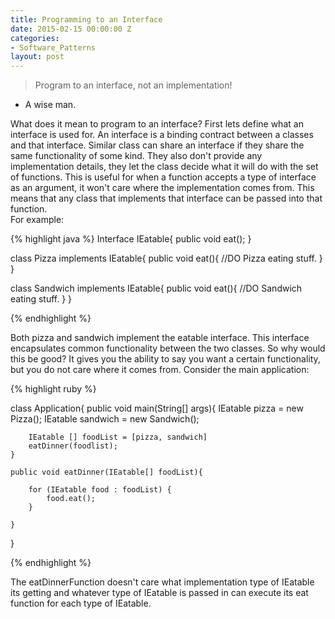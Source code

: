 ```yaml
---
title: Programming to an Interface
date: 2015-02-15 00:00:00 Z
categories:
- Software_Patterns
layout: post
---
```


> Program to an interface, not an implementation!
- A wise man. 

What does it mean to program to an interface? First lets define what an interface is used for.
An interface is a binding contract between a classes and that interface.  Similar class can share an interface if they share the same functionality of some kind. They also don't provide any implementation details, they let the class decide what it will do with the set of functions.  This is useful for when a function accepts a type of interface as an argument, it won't care where the implementation comes from.  This means that any class that implements that interface can be passed into that function. <br />For example:

{% highlight java %}
Interface IEatable{
	public void eat();
}

class Pizza implements IEatable{
	public void eat(){
		//DO Pizza eating stuff. 
	}
}

class Sandwich implements IEatable{
	public void eat(){
		//DO Sandwich eating stuff.
	}
}

{% endhighlight %}

 Both pizza and sandwich implement the eatable interface.  This interface encapsulates common functionality between the two classes. So why would this be good? It gives you the ability to say you want a certain functionality, but you do not care where it comes from.  Consider the main application:
 
{% highlight ruby %}


class Application{
	public void main(String[] args){
		IEatable pizza = new Pizza();
		IEatable sandwich = new Sandwich();
		
		IEatable [] foodList = [pizza, sandwich]
		eatDinner(foodlist);
	}
	
	public void eatDinner(IEatable[] foodList){

		for (IEatable food : foodList) {
			food.eat();
		}
		
	}
}

{% endhighlight %}

The eatDinnerFunction doesn't care what implementation type of IEatable its getting and whatever type of IEatable is passed in can  execute its eat function for each type of IEatable.